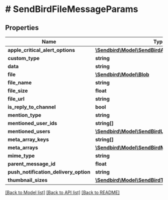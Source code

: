 # # SendBirdFileMessageParams

## Properties

Name | Type | Description | Notes
------------ | ------------- | ------------- | -------------
**apple_critical_alert_options** | [**\Sendbird\Model\SendBirdAppleCriticalAlertOptions**](SendBirdAppleCriticalAlertOptions.md) |  | [optional]
**custom_type** | **string** |  | [optional]
**data** | **string** |  | [optional]
**file** | [**\Sendbird\Model\Blob**](Blob.md) |  | [optional]
**file_name** | **string** |  | [optional]
**file_size** | **float** |  | [optional]
**file_url** | **string** |  | [optional]
**is_reply_to_channel** | **bool** |  | [optional]
**mention_type** | **string** |  | [optional]
**mentioned_user_ids** | **string[]** |  | [optional]
**mentioned_users** | [**\Sendbird\Model\SendBirdUser[]**](SendBirdUser.md) |  | [optional]
**meta_array_keys** | **string[]** |  | [optional]
**meta_arrays** | [**\Sendbird\Model\SendBirdMessageMetaArray[]**](SendBirdMessageMetaArray.md) |  | [optional]
**mime_type** | **string** |  | [optional]
**parent_message_id** | **float** |  | [optional]
**push_notification_delivery_option** | **string** |  | [optional]
**thumbnail_sizes** | [**\Sendbird\Model\SendBirdThumbnailSize[]**](SendBirdThumbnailSize.md) |  | [optional]

[[Back to Model list]](../../README.md#models) [[Back to API list]](../../README.md#endpoints) [[Back to README]](../../README.md)
